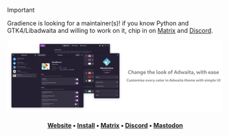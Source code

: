 > [!IMPORTANT]
> Gradience is looking for a maintainer(s)! if you know Python and GTK4/Libadwaita and willing to work on it, chip in on [Matrix](https://matrix.to/#/#Gradience:matrix.org) and [Discord](https://discord.com/invite/4njFDtfGEZ).
>

<div align="center">
  <a href="https://github.com/GradienceTeam/Gradience">
    <img src="https://github.com/GradienceTeam/Design/blob/main/Covers/cover.png" alt="Cover">
  </a>
<h4>
  <p>
    <a href="https://gradienceteam.github.io">Website</a> •
    <a href="https://flathub.org/apps/com.github.GradienceTeam.Gradience">Install</a> •
    <a href="https://matrix.to/#/#Gradience:matrix.org">Matrix</a> •
    <a href="https://discord.com/invite/4njFDtfGEZ">Discord</a> •
    <a rel="me" href="https://social.linux.pizza/@GradienceTeam">Mastodon</a>
  </p>
  </h4>
</div>
